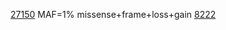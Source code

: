
[27150](gnomad.exomes.r2.1.sites.rec.refGene.hg19.vcf.bed) MAF=1% missense+frame+loss+gain 
[8222](gnomad.exomes.r2.1.sites.rec.refGene.0.01.demaging.deterious.hg19.vcf.bed)
